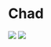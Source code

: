 # Chad

<img src="https://res.cloudinary.com/dgyor8x0z/image/upload/v1700572055/welcome-to-chad-screenshot-1.png">
<img src="https://res.cloudinary.com/dgyor8x0z/image/upload/v1700572051/welcome-to-chad-screenshot-2.png">
